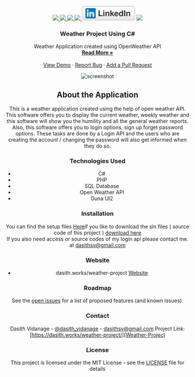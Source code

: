 <center>
<a href="https://github.com/d4az/"><img src="https://img.shields.io/github/followers/d4az?style=social"> </a> 
<a href="https://github.com/d4az/"><img src="https://img.shields.io/github/stars/d4az/School-Management-System?style=social"> </a> 
<a href="https://github.com/d4az/"><img src="https://img.shields.io/github/forks/d4az/School-Management-System?style=social"> </a> 
<a href="https://twitter.com/dasith_vidanage"><img src="https://img.shields.io/twitter/follow/dasith_vidanage?style=social"> </a> 
<a href="https://www.linkedin.com/in/dasith-vidanage-055389187/"><img src="https://github.com/d4az/d4az/blob/main/imgs/linkedin.svg" alt="LinkedIn"></a>
<a href="https://instagram.com/wakeupdaz/"> <img src="https://img.shields.io/badge/-wakeupdaaz-%238a3ab9?style=social&logo=instagram"> </a>
</cemter>


<!-- PROJECT LOGO -->
<br />
<p align="center">


  <h3 align="center">Weather Project Using C#</h3>

  <p align="center">Weather Application created using OpenWeather API 
    <br />
    <a href="https://dasith.works/weather-project/"><strong>Read More »</strong></a>
    <br />
    <br />
    <a href="https://youtu.be/soCDNsuVzsw">View Demo</a>
    ·
    <a href="https://github.com/dasithsv/Weather-Project/issues">Report Bug</a>
    ·
    <a href="https://github.com/dasithsv/Weather-Project/pulls">Add a Pull Request </a>
  </p>
</p>



<!-- ABOUT THE PROJECT -->

![screenshot](https://dasith.works/wp-content/uploads/2021/06/wether-proj.png)

<!-- GETTING STARTED -->
## About the Application

This is a weather application created using the help of open weather API. This software offers you to display the current weather, weekly weather and this software will show you the humility and all the general weather reports. 
Also, this software offers you to login options, sign up forget password options. These tasks are done by a Login API and the users who are creating the account / changing the password will also get informed when they do so. 


### Technologies Used

<ul> 
  <li> C# </li>
  <li> PHP </li>
  <li> SQL Database </li>
  <li> Open Weather API </li>
  <li> Guna UI2   </li>
</ul>

### Installation

You can find the setup files   <a href="https://github.com/dasithsv/Weather-Project/releases/"> Here</a>if you like to download the sln files ( source code of this project ) <a href="https://github.com/dasithsv/Weather-Project/releases/"> download here  </a>
<br> 
If you also need access or source codes of my login api please contact me. at dasithsv@gmail.com



### Website

<ul> 
  <li> dasith.works/weather-project <a href="https://dasith.works/">Website</a> </li>
</ul>

### Roadmap

See the [open issues](https://github.com/dasithsv/Weather-Project/issues) for a list of proposed features (and known issues).

### Contact

Dasith Vidanage - [@dasith_vidanage](https://twitter.com/dasith_vidanage) - dasithsv@gmail.com
Project Link: [https://dasith.works/weather-project/](Weather-Projec)


### License

This project is licensed under the MIT License - see the <a href="https://github.com/dasithsv/Weather-Project/blob/main/LICENSE"> LICENSE</a> file for details



